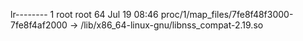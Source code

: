 lr-------- 1 root root 64 Jul 19 08:46 proc/1/map_files/7fe8f48f3000-7fe8f4af2000 -> /lib/x86_64-linux-gnu/libnss_compat-2.19.so
